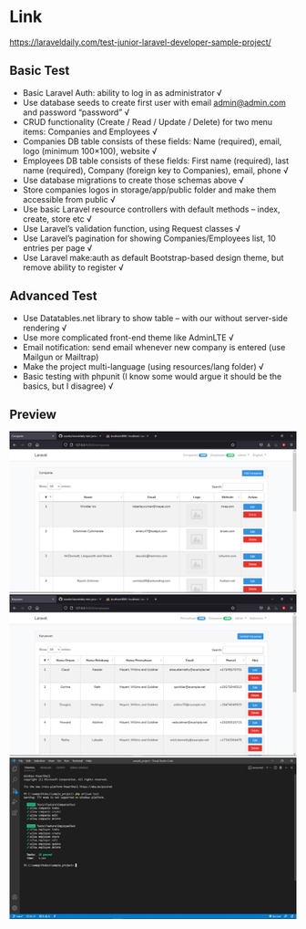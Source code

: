 # Link 

https://laraveldaily.com/test-junior-laravel-developer-sample-project/

## Basic Test

- Basic Laravel Auth: ability to log in as administrator √
- Use database seeds to create first user with email admin@admin.com and password       “password” √
- CRUD functionality (Create / Read / Update / Delete) for two menu items: Companies and Employees √
- Companies DB table consists of these fields: Name (required), email, logo (minimum 100×100), website √
- Employees DB table consists of these fields: First name (required), last name (required), Company (foreign key to Companies), email, phone √
- Use database migrations to create those schemas above √
- Store companies logos in storage/app/public folder and make them accessible from public √
- Use basic Laravel resource controllers with default methods – index, create, store etc √
- Use Laravel’s validation function, using Request classes √
- Use Laravel’s pagination for showing Companies/Employees list, 10 entries per page √
- Use Laravel make:auth as default Bootstrap-based design theme, but remove ability to register √

## Advanced Test

- Use Datatables.net library to show table – with our without server-side rendering √
- Use more complicated front-end theme like AdminLTE √
- Email notification: send email whenever new company is entered (use Mailgun or    Mailtrap)
- Make the project multi-language (using resources/lang folder) √
- Basic testing with phpunit (I know some would argue it should be the basics, but I disagree) √

## Preview

<p align="center">
    <img src="public/ss/ss1.png" alt="ss1">
    <img src="public/ss/ss2.png" alt="ss2">
    <img src="public/ss/ss3.png" alt="ss3">
</p>